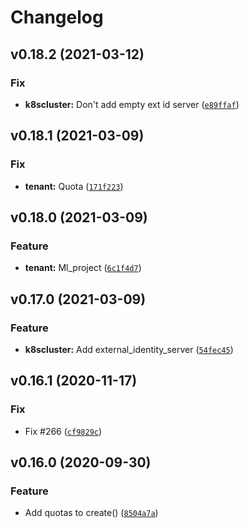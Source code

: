 # Changelog

<!--next-version-placeholder-->

## v0.18.2 (2021-03-12)
### Fix
* **k8scluster:** Don't add empty ext id server ([`e89ffaf`](https://github.com/hpe-container-platform-community/hpecp-python-library/commit/e89ffaf9ab2a89f8a96d930c56004a79d004aaee))

## v0.18.1 (2021-03-09)
### Fix
* **tenant:** Quota ([`171f223`](https://github.com/hpe-container-platform-community/hpecp-python-library/commit/171f223d4c0dbdedc206caa5670a45b2810fc530))

## v0.18.0 (2021-03-09)
### Feature
* **tenant:** Ml_project ([`6c1f4d7`](https://github.com/hpe-container-platform-community/hpecp-python-library/commit/6c1f4d729dc943c77beccade3fa5b1cabce39f3a))

## v0.17.0 (2021-03-09)
### Feature
* **k8scluster:** Add external_identity_server ([`54fec45`](https://github.com/hpe-container-platform-community/hpecp-python-library/commit/54fec458397dd59740cd9bf75c3c308334e9b7ed))

## v0.16.1 (2020-11-17)
### Fix
* Fix #266 ([`cf9829c`](https://github.com/hpe-container-platform-community/hpecp-python-library/commit/cf9829c74fc01c8c39a8de3aac7bea7d15d46b3d))

## v0.16.0 (2020-09-30)
### Feature
* Add quotas to create() ([`8504a7a`](https://github.com/hpe-container-platform-community/hpecp-python-library/commit/8504a7a9cb829b2793f7cbc6a1b6fc1ca823503a))
